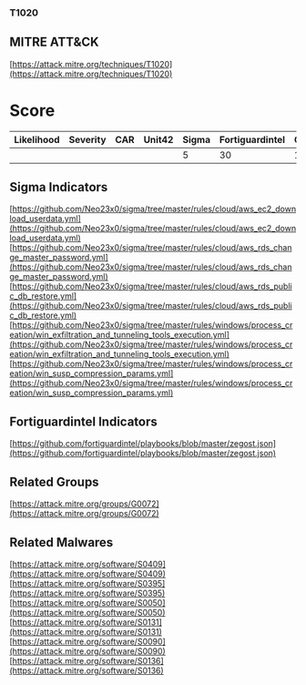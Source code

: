 
### T1020
## MITRE ATT&CK
[https://attack.mitre.org/techniques/T1020](https://attack.mitre.org/techniques/T1020)

# Score

| Likelihood | Severity | CAR | Unit42 | Sigma | Fortiguardintel | Groups | Malwares | Tools |
| ---------- | -------- | --- | ------ | ----- | --------------- | ---  | --- | --- |
 |   |   |   |   | 5 | 30 | 1 | 6 |   |



## Sigma Indicators

[https://github.com/Neo23x0/sigma/tree/master/rules/cloud/aws_ec2_download_userdata.yml](https://github.com/Neo23x0/sigma/tree/master/rules/cloud/aws_ec2_download_userdata.yml)
[https://github.com/Neo23x0/sigma/tree/master/rules/cloud/aws_rds_change_master_password.yml](https://github.com/Neo23x0/sigma/tree/master/rules/cloud/aws_rds_change_master_password.yml)
[https://github.com/Neo23x0/sigma/tree/master/rules/cloud/aws_rds_public_db_restore.yml](https://github.com/Neo23x0/sigma/tree/master/rules/cloud/aws_rds_public_db_restore.yml)
[https://github.com/Neo23x0/sigma/tree/master/rules/windows/process_creation/win_exfiltration_and_tunneling_tools_execution.yml](https://github.com/Neo23x0/sigma/tree/master/rules/windows/process_creation/win_exfiltration_and_tunneling_tools_execution.yml)
[https://github.com/Neo23x0/sigma/tree/master/rules/windows/process_creation/win_susp_compression_params.yml](https://github.com/Neo23x0/sigma/tree/master/rules/windows/process_creation/win_susp_compression_params.yml)
[]()


## Fortiguardintel Indicators

[https://github.com/fortiguardintel/playbooks/blob/master/zegost.json](https://github.com/fortiguardintel/playbooks/blob/master/zegost.json)
[]()


## Related Groups

[https://attack.mitre.org/groups/G0072](https://attack.mitre.org/groups/G0072)
[]()


## Related Malwares

[https://attack.mitre.org/software/S0409](https://attack.mitre.org/software/S0409)
[https://attack.mitre.org/software/S0395](https://attack.mitre.org/software/S0395)
[https://attack.mitre.org/software/S0050](https://attack.mitre.org/software/S0050)
[https://attack.mitre.org/software/S0131](https://attack.mitre.org/software/S0131)
[https://attack.mitre.org/software/S0090](https://attack.mitre.org/software/S0090)
[https://attack.mitre.org/software/S0136](https://attack.mitre.org/software/S0136)
[]()
